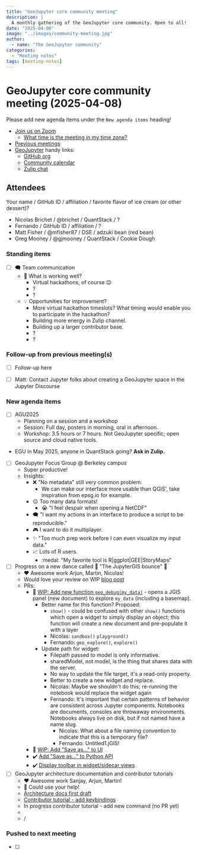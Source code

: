 ```yaml
---
title: "GeoJupyter core community meeting"
description: |
  A monthly gathering of the GeoJupyter core community. Open to all!
date: "2025-04-08"
image: "../images/community-meeting.jpg"
author:
  - name: "The GeoJupyter community"
categories:
  - "Meeting notes"
tags: [meeting-notes]
---
```


# GeoJupyter core community meeting (2025-04-08)

Please add new agenda items under the `New agenda items` heading!

- [Join us on Zoom](https://berkeley.zoom.us/j/99659397059?pwd=519zZJlcAa1TCyJWRYyYbaYDfuaXNo.1)
  - [What time is the meeting in my time zone?](https://dateful.com/convert/utc?t=4pm)
- [Previous meetings](https://geojupyter.org/blog/#category=Meeting%20notes)
- [GeoJupyter](https://geojupyter.org) handy links:
  - [GitHub org](https://github.com/geojupyter)
  - [Community calendar](https://geojupyter.org/calendar.html)
  - [Zulip chat](https://jupyter.zulipchat.com/#narrow/channel/471314-geojupyter)


## Attendees

Your name / GitHub ID / affiliation / favorite flavor of ice cream (or other dessert)?

* Nicolas Brichet / \@brichet / QuantStack / ?
* Fernando / GitHub ID / affiliation / ?
* Matt Fisher / \@mfisher87 / DSE / adzuki bean (red bean)
* Greg Mooney / \@gjmooney / QuantStack / Cookie Dough



### Standing items

- [ ] :left_speech_bubble: Team communication
  - :tada: What is working well?
    - Virtual hackathons, of course :wink:
    - ?
    - ?
  - :bulb: Opportunities for improvement?
    - More virtual hackathon timeslots? What timing would enable you to participate in the hackathon?
    - Building more energy in Zulip channel.
    - Building up a larger contributor base.
    - ?
    - ?


### Follow-up from previous meeting(s)

- [ ] Follow-up here
- [ ] Matt: Contact Jupyter folks about creating a GeoJupyter space in the Jupyter Discourse


### New agenda items

- [ ] AGU2025
  - Planning on a session and a workshop
  - Session: Full day, posters in morning, oral in afternoon.
  - Workshop: 3.5 hours or 7 hours. Not GeoJupyter specific; open source and cloud native tools.
- EGU in May 2025, anyone in QuantStack going? **Ask in Zulip.**
- [ ] GeoJupyter Focus Group @ Berkeley campus
  - Super productive!
  - Insights:
    - :x: "No metadata" still very common problem.
      - We can make our interface more usable than QGIS', take inspiration from epsg.io for example.
    - :confounded: Too many data formats!
      - :sob: "I feel despair when opening a NetCDF"
    - :left_speech_bubble: "I want my actions in an interface to produce a script to be reproducible."
    - :video_game: I want to do it multiplayer.
    - :sparkles: "Too much prep work before I can even visualize my input data."
    - :chart_with_upwards_trend: Lots of R users.
      - :medal: "My favorite tool is R|ggplot|GEE|StoryMaps"
- [ ] Progress on a new dance called :dancer: "The JupyterGIS bounce" :dancer:
  - :heart: Awesome work Arjun, Martin, Nicolas!
  - Would love your review on WIP [blog post](https://github.com/geojupyter/geojupyter.org/pull/64)
  - PRs:
    - :wrench: [WIP: Add new function `geo_debug(my_data)`](https://github.com/geojupyter/jupytergis/pull/340) - opens a JGIS panel (new document) to explore `my_data` (including a basemap).
      - Better name for this function? Proposed:
        - `show()` - could be confused with other `show()` functions which open a widget to simply display an object; this function will create a new document and pre-populate it with a layer
        - Nicolas: `sandbox()` `playground()`
        - Fernando: `geo_explore()`, `explore()`
      - Update path for widget:
          - Filepath passed to model is only informative.
          - sharedModel, not model, is the thing that shares data with the server.
          - No way to update the file target, it's a read-only property.
          - Better to create a new widget and replace.
          - Nicolas: Maybe we shouldn't do this; re-running the notebook would replace the widget again
          - Fernando: It's important that certain patterns of behavior are consistent across Jupyter components. Notebooks are documents, consoles are throwaway environments. Notebooks always live on disk, but if not named have a name slug.
            - Nicolas: What about a file naming convention to indicate that this is a temporary file?
            - Fernando: Untitled1.jGIS!
    - :wrench: [WIP: Add "Save as..." to UI](https://github.com/geojupyter/jupytergis/issues/594)
    - :heavy_check_mark: [Add "Save as..." to Python API](https://github.com/geojupyter/jupytergis/issues/593)
    - :heavy_check_mark: [Display toolbar in widget/sidecar views](https://github.com/geojupyter/jupytergis/issues/397)
- [ ] GeoJupyter architecture documentation and contributor tutorials
  - :heart: Awesome work Sanjay, Arjun, Martin!
  - :index_pointing_at_the_viewer: Could use your help!
  - [Architecture docs first draft](https://github.com/geojupyter/jupytergis/pull/576)
  - [Contributor tutorial - add keybindings](https://github.com/geojupyter/jupytergis/pull/586)
  - In progress contributor tutorial - add new command (no PR yet)
  -
  - /

### Pushed to next meeting

- [ ]
